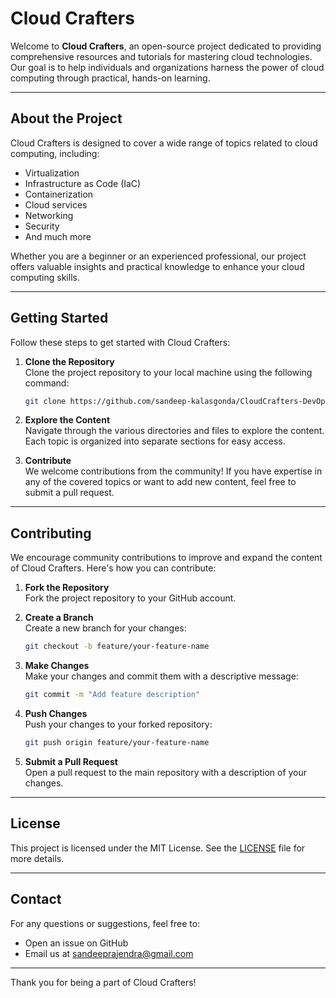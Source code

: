 # Cloud Crafters

Welcome to **Cloud Crafters**, an open-source project dedicated to providing comprehensive resources and tutorials for mastering cloud technologies. Our goal is to help individuals and organizations harness the power of cloud computing through practical, hands-on learning.

---

## About the Project

Cloud Crafters is designed to cover a wide range of topics related to cloud computing, including:

- Virtualization
- Infrastructure as Code (IaC)
- Containerization
- Cloud services
- Networking
- Security
- And much more

Whether you are a beginner or an experienced professional, our project offers valuable insights and practical knowledge to enhance your cloud computing skills.

---

## Getting Started

Follow these steps to get started with Cloud Crafters:

1. **Clone the Repository**  
   Clone the project repository to your local machine using the following command:

   ```sh
   git clone https://github.com/sandeep-kalasgonda/CloudCrafters-DevOpsJourney.git
   ```

2. **Explore the Content**  
   Navigate through the various directories and files to explore the content. Each topic is organized into separate sections for easy access.

3. **Contribute**  
   We welcome contributions from the community! If you have expertise in any of the covered topics or want to add new content, feel free to submit a pull request.

---

## Contributing

We encourage community contributions to improve and expand the content of Cloud Crafters. Here's how you can contribute:

1. **Fork the Repository**  
   Fork the project repository to your GitHub account.

2. **Create a Branch**  
   Create a new branch for your changes:

   ```sh
   git checkout -b feature/your-feature-name
   ```

3. **Make Changes**  
   Make your changes and commit them with a descriptive message:

   ```sh
   git commit -m "Add feature description"
   ```

4. **Push Changes**  
   Push your changes to your forked repository:

   ```sh
   git push origin feature/your-feature-name
   ```

5. **Submit a Pull Request**  
   Open a pull request to the main repository with a description of your changes.

---

## License

This project is licensed under the MIT License. See the [LICENSE](LICENSE) file for more details.

---

## Contact

For any questions or suggestions, feel free to:

- Open an issue on GitHub
- Email us at [sandeeprajendra@gmail.com](mailto:sandeeprajendra@gmail.com)

---

Thank you for being a part of Cloud Crafters!
